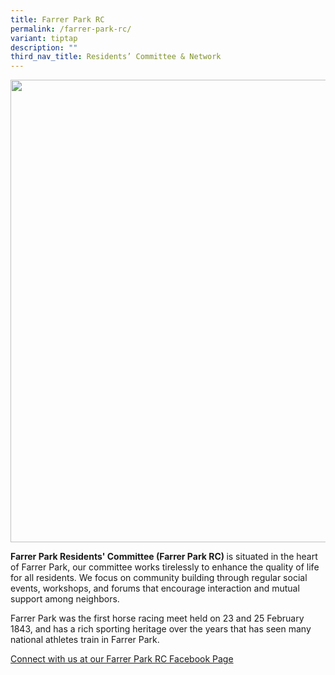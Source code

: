 ```yaml
---
title: Farrer Park RC
permalink: /farrer-park-rc/
variant: tiptap
description: ""
third_nav_title: Residents’ Committee & Network
---
```

<div class="isomer-image-wrapper">
<img style="width: 740px; color: rgb(0, 0, 0); font-family: system-ui, -apple-system, &quot;system-ui&quot;, &quot;Segoe UI&quot;, Roboto, Oxygen, Ubuntu, Cantarell, &quot;Open Sans&quot;, &quot;Helvetica Neue&quot;, sans-serif; font-size: medium; font-style: normal; font-variant-ligatures: normal; font-variant-caps: normal; font-weight: 400; letter-spacing: normal; orphans: 2; text-align: start; text-indent: 0px; text-transform: none; widows: 2; word-spacing: 0px; -webkit-text-stroke-width: 0px; white-space: normal; text-decoration-thickness: initial; text-decoration-style: initial; text-decoration-color: initial;" height="auto" width="100%" src="https://moca.sgp1.cdn.digitaloceanspaces.com/Our%20Communities/64f70e8cdbe8f66b10738c52_25%2520%2526%252026%2520July%25202022(18).webp">
</div>
<p><strong>Farrer Park Residents' Committee (Farrer Park RC) </strong>is
situated in the heart of Farrer Park, our committee works tirelessly to
enhance the quality of life for all residents. We focus on community building
through regular social events, workshops, and forums that encourage interaction
and mutual support among neighbors.</p>
<p>Farrer Park was the first horse racing meet held on 23 and 25 February
1843, and has a rich sporting heritage over the years that has seen many
national athletes train in Farrer Park.</p>
<p><a href="https://www.facebook.com/FarrerParkRC" rel="noopener noreferrer nofollow" target="_blank">Connect with us at our Farrer Park RC Facebook Page</a>
</p>
<p></p>